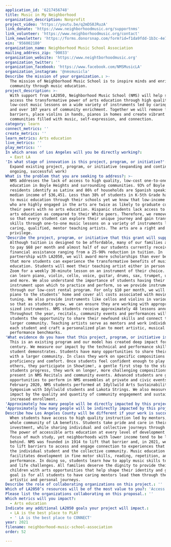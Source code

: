 ```yaml
---
application_id: '6217456748'
title: Music in My Neighborhood
organization_description: Nonprofit
project_video: 'https://youtu.be/q2mDS0JRuzA'
link_donate: 'https://www.neighborhoodmusic.org/supportnms'
link_volunteer: 'https://www.neighborhoodmusic.org/contact'
link_newsletter: 'https://forms.donorsnap.com/form?id=f1da9fdd-1b3c-4e7b-a7a8-8637be690219'
ein: '956002180'
organization_name: Neighborhood Music School Association
mailing_address_zip: '90033'
organization_website: 'https://www.neightborhoodmusic.org'
organization_twitter: ''
organization_facebook: 'https://www.facebook.com/NMSMusicLA'
organization_instagram: '@nmsmusicla'
Describe the mission of your organization.: >-
  The mission of Neighborhood Music School is to inspire minds and enrich our
  community through music education.
project_description: >-
  With support from LA2050, Neighborhood Music School (NMS) will help students
  access the transformative power of arts education through high quality,
  low-cost music lessons on a wide variety of instruments led by caring mentors
  and over 107 years of community enrichment. Together we will remove financial
  barriers, place violins in hands, pianos in homes and create vibrant
  communities filled with music, self-expression, and connection.
category: learn
connect_metrics: ''
create_metrics: ''
learn_metrics: Arts education
live_metrics: ''
play_metrics: ''
In which areas of Los Angeles will you be directly working?:
  - East LA
'In what stage of innovation is this project, program, or initiative?': >-
  Expand existing project, program, or initiative (expanding and continuing
  ongoing, successful work)
What is the problem that you are seeking to address?: >-
  NMS addresses the lack of access to high quality, low-cost one-to-one music
  education in Boyle Heights and surrounding communities. 93% of Boyle Heights
  residents identify as Latinx and 86% of households are Spanish speaking with a
  median income of $36,451. Less than 38% of students in K-5th Grade have access
  to music education through their schools yet we know that low-income students
  who are highly engaged in the arts are twice as likely to graduate college as
  their peers with no arts education. Hispanic students lack access to quality
  arts education as compared to their White peers. Therefore, we remove barriers
  so that every student can explore their unique journey and gain transferrable
  skills through one-to-one music lessons on a variety of instruments led by
  caring, qualified, mentor teaching artists. The arts are a right and not a
  privilege.
'Describe the project, program, or initiative that this grant will support to address the problem identified.': >-
  Although tuition is designed to be affordable, many of our families are unable
  to pay $68 per month and almost half of our students currently receive
  financial assistance ranging from a 25-90% reduction in tuition. In
  partnership with LA2050, we will award more scholarships than ever before so
  that more students can experience the transformative benefits of music
  education. Students will meet their teaching artist either in person or via
  Zoom for a weekly 30-minute lesson on an instrument of their choice. Students
  can learn piano, violin, cello, voice, guitar, drums, sax, trumpet, ukulele
  and more. We also understand the importance of students having their own
  instrument upon which to practice and perform, so we provide instruments
  through our low-cost rental program. For only $10 per month, we will deliver a
  piano to the students’ home and cover all costs associated with moving and
  tuning. We also provide instruments like cellos and violins in various sizes
  so that as students grow, we can ensure they are working with appropriately
  sized instruments. NMS students receive approximately 48 lessons annually.
  Throughout the year, recitals, community events and performances will give
  students the opportunity to share their newfound skills and connect to the
  larger community. Teaching artists serve as mentors and work individually with
  each student and craft a personalized plan to meet artistic, musical and
  performance benchmarks.
'What evidence do you have that this project, program, or initiative is or will be successful, and how will you define and measure success?': >-
  This is an existing program and our model has created deep impact for over a
  century. We measure our impact by the technical and performance skills each
  student demonstrates. Students have many opportunities to share their talents
  with a larger community. In class they work on specific compositions to build
  proficiency and comfort. Once students feel confident enough to play for
  others, they participate in Showtime!, a gentle first step to the stage. Once
  students progress, they work on longer, more challenging compositions to
  present in NMS Recitals and community events. Advanced students are given
  opportunities to perform in NMS ensembles at private and civic events. In
  February 2020, NMS students performed at Idyllwild Arts Sustainability
  Symposium with Idyllwild students and Lakota Strings. We also measure our
  impact by the quality and quantity of community engagement and sustained and
  increased enrollment.
'Approximately how many people will be directly impacted by this project, program, or initiative?': '400'
'Approximately how many people will be indirectly impacted by this project, program, or initiative?': '5000'
Describe how Los Angeles County will be different if your work is successful.: >-
  When students have access to high quality instruction led by mentors, the
  whole community of LA benefits. Students take pride and care in their
  investment, while sharing individual and collective journeys through music.
  The power of accessible arts education at every level of development is the
  focus of much study, yet neighborhoods with lower income tend to be left
  behind. NMS was founded in 1914 to lift that barrier and, in 2021, we continue
  to lift barriers to access and engage connection to experiences that transform
  the individual student and the collective community. Music education
  facilitates development in fine motor skills, reading, repetition, and
  performance. In doing so, students learn how to apply music skills to academic
  and life challenges. All families deserve the dignity to provide their
  children with arts opportunities that help shape their identity and goals. Our
  goal is for all students to have caring mentors lead them through their
  artistic and personal journeys.
Describe the role of collaborating organizations on this project.: ''
Which of LA2050’s resources will be of the most value to you?: 'Access to the LA2050 community,Communications support'
Please list the organizations collaborating on this proposal.: ''
Which metrics will you impact?:
  - Arts education
Indicate any additional LA2050 goals your project will impact.:
  - LA is the best place to PLAY
  - ' LA is the best place to CONNECT'
year: 2021
filename: neighborhood-music-school-association
order: 52

---
```


